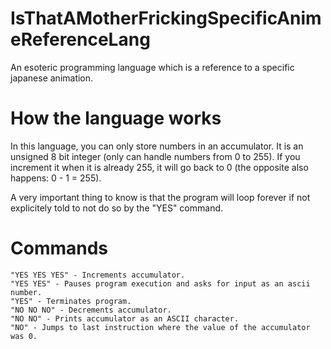 # IsThatAMotherFrickingSpecificAnimeReferenceLang
An esoteric programming language which is a reference to a specific japanese animation.


# How the language works
  In this language, you can only store numbers in an accumulator. It is an unsigned 
8 bit integer (only can handle numbers from 0 to 255). If you increment it when it
is already 255, it will go back to 0 (the opposite also happens: 0 - 1 = 255).

  A very important thing to know is that the program will loop forever if not explicitely
told to not do so by the "YES" command.

# Commands
    "YES YES YES" - Increments accumulator.
    "YES YES" - Pauses program execution and asks for input as an ascii number.
    "YES" - Terminates program.
    "NO NO NO" - Decrements accumulator.
    "NO NO" - Prints accumulator as an ASCII character.
    "NO" - Jumps to last instruction where the value of the accumulator was 0.
